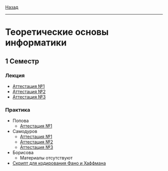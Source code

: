 [Назад](../../README.md)
***
# Теоретические основы информатики
## 1 Семестр
### Лекция
+ [Аттестация №1](toinf-th-att-1-fact.md)
+ [Аттестация №2](toinf-th-att-2-fact.md)
+ [Аттестация №3](toinf-th-att-3-fact.md)
### Практика
+ Попова
  + [Аттестация №1](pr-popova/toinf-pr-att-1-fact.md)
+ Самодуров
  + [Аттестация №1](pr-samodurov/toinf-pr-att-1-fact.md)
  + [Аттестация №2](pr-samodurov/toinf-pr-att-2-fact.md)
  + [Аттестация №3](pr-samodurov/toinf-pr-att-3-fact.md)
+ Борисова
  + Материалы отсутствуют
+ [Скрипт для кодирования Фано и Хаффмана](script.cpp)
